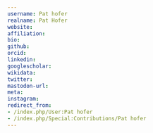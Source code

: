 ```yaml
---
username: Pat hofer
realname: Pat Hofer
website: 
affiliation: 
bio: 
github: 
orcid: 
linkedin: 
googlescholar: 
wikidata: 
twitter: 
mastodon-url: 
meta:
instagram:
redirect_from:
- /index.php/User:Pat hofer
- /index.php/Special:Contributions/Pat hofer
---
```

